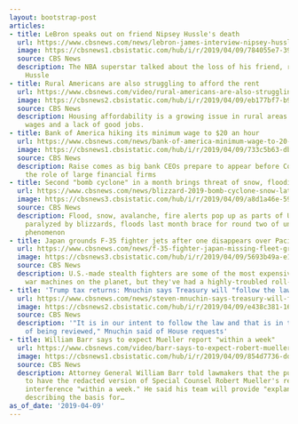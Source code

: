 ```yaml
---
layout: bootstrap-post
articles:
- title: LeBron speaks out on friend Nipsey Hussle's death
  url: https://www.cbsnews.com/news/lebron-james-interview-nipsey-hussle-cbs-news-los-angeles-the-nba-star-rappers-death-eric-holder/
  image: https://cbsnews1.cbsistatic.com/hub/i/r/2019/04/09/784055e7-39c6-4ea5-b272-e3d02562c435/thumbnail/1200x630/458bf7a9889761a8d93e4db5f48c10b7/lebron-nipsey-hussle.jpg
  source: CBS News
  description: The NBA superstar talked about the loss of his friend, rapper Nipsey
    Hussle
- title: Rural Americans are also struggling to afford the rent
  url: https://www.cbsnews.com/video/rural-americans-are-also-struggling-to-afford-the-rent/
  image: https://cbsnews2.cbsistatic.com/hub/i/r/2019/04/09/eb177bf7-b9c9-483e-b35a-fc4aaab57493/thumbnail/1200x630/b9a74a3cd115d6735d3fc6e73c4cf49d/0409-cbsn-moneywatch-rent-1824843-640x360.jpg
  source: CBS News
  description: Housing affordability is a growing issue in rural areas due to stagnant
    wages and a lack of good jobs.
- title: Bank of America hiking its minimum wage to $20 an hour
  url: https://www.cbsnews.com/news/bank-of-america-minimum-wage-to-20-over-two-years/
  image: https://cbsnews1.cbsistatic.com/hub/i/r/2019/04/09/733c5b63-db63-4d14-8ac3-a365c7b28e18/thumbnail/1200x630/51e7b51c8684bf29c135395c31340976/2019-03-11t120825z-1483439777-rc1ab098c3b0-rtrmadp-3-bank-of-america-appointments.jpg
  source: CBS News
  description: Raise comes as big bank CEOs prepare to appear before Congress to discuss
    the role of large financial firms
- title: Second "bomb cyclone" in a month brings threat of snow, flooding
  url: https://www.cbsnews.com/news/blizzard-2019-bomb-cyclone-snow-latest-path-track-storm-forecast-today-2019-04-09-live-updates-winter-storm-wesley/
  image: https://cbsnews3.cbsistatic.com/hub/i/r/2019/04/09/a8d1a46e-595f-4e90-9b31-8660a53d60b6/thumbnail/1200x630/be909f1db063487bfbeef97b482c81db/winter-weather-2019-03-13t222443z.jpg
  source: CBS News
  description: Flood, snow, avalanche, fire alerts pop up as parts of U.S. interior
    paralyzed by blizzards, floods last month brace for round two of unusual weather
    phenomenon
- title: Japan grounds F-35 fighter jets after one disappears over Pacific
  url: https://www.cbsnews.com/news/f-35-fighter-japan-missing-fleet-grounded-today-lockheed-martin-latest-updates/
  image: https://cbsnews3.cbsistatic.com/hub/i/r/2019/04/09/5693b49a-e109-45a2-aab8-27c6cad44458/thumbnail/1200x630/099982936710e79048361f73278862ec/gettyimages-1052110320.jpg
  source: CBS News
  description: U.S.-made stealth fighters are some of the most expensive and advanced
    war machines on the planet, but they've had a highly-troubled roll-out
- title: 'Trump tax returns: Mnuchin says Treasury will "follow the law"'
  url: https://www.cbsnews.com/news/steven-mnuchin-says-treasury-will-follow-the-law-on-request-to-release-trump-tax-returns/
  image: https://cbsnews2.cbsistatic.com/hub/i/r/2019/04/09/e438c381-169c-4915-a974-b25fb46d813e/thumbnail/1200x630g2/aba09a25be9a19b4636f93cee9e1ca48/gettyimages-1130379770.jpg
  source: CBS News
  description: '"It is in our intent to follow the law and that is in the process
    of being reviewed," Mnuchin said of House requests'
- title: William Barr says to expect Mueller report "within a week"
  url: https://www.cbsnews.com/video/barr-says-to-expect-robert-mueller-report-within-a-week/
  image: https://cbsnews1.cbsistatic.com/hub/i/r/2019/04/09/854d7736-ddce-482f-9201-c5cad40732f4/thumbnail/1200x630/6e476c430a07e797bc92c93be168509b/cbsn-fusion-ag-barr-says-to-expect-robert-mueller-report-within-a-week-thumbnail-1824805-640x360.jpg
  source: CBS News
  description: Attorney General William Barr told lawmakers that the public can expect
    to have the redacted version of Special Counsel Robert Mueller's report on Russian
    interference "within a week." He said his team will provide "explanatory notes"
    describing the basis for…
as_of_date: '2019-04-09'
---
```


